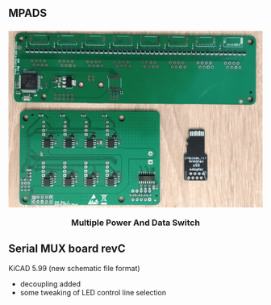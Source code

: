 ## MPADS
<h3 align=center><a href=#mpads><img src="images/mpadsv3.jpg" alt="Assembled device"></a><p><p>Multiple Power And Data Switch</h3>

## Serial MUX board revC
KiCAD 5.99 (new schematic file format)
- decoupling added
- some tweaking of LED control line selection

